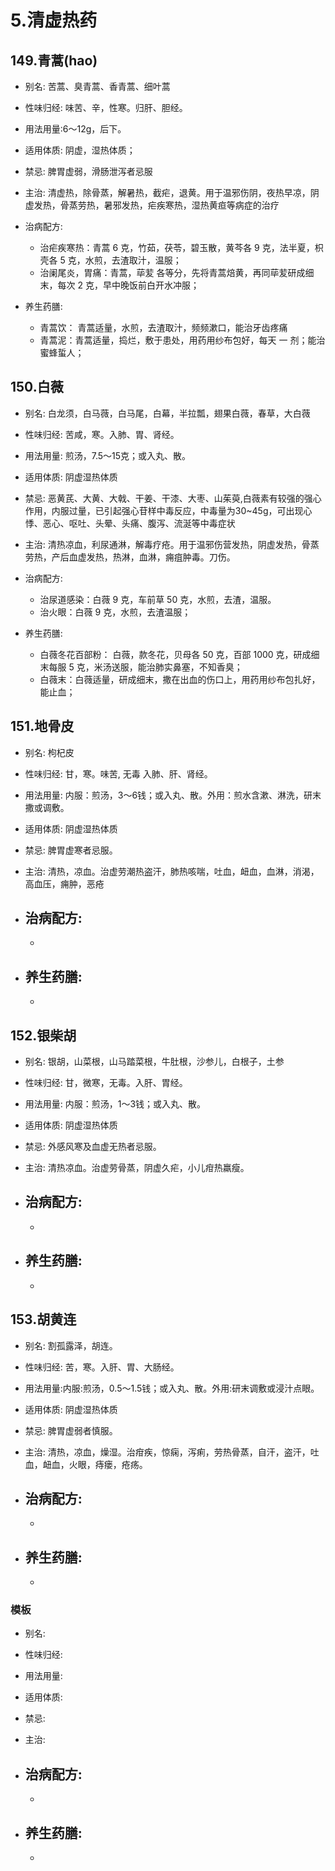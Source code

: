 # 5.清虚热药

## 149.青蒿(hao)

- 别名: 苦蒿、臭青蒿、香青蒿、细叶蒿
- 性味归经: 味苦、辛，性寒。归肝、胆经。
- 用法用量:6～12g，后下。
- 适用体质: 阴虚，湿热体质；
- 禁忌: 脾胃虚弱，滑肠泄泻者忌服

- 主治: 清虚热，除骨蒸，解暑热，截疟，退黄。用于温邪伤阴，夜热早凉，阴虚发热，骨蒸劳热，暑邪发热，疟疾寒热，湿热黄疸等病症的治疗
- 治病配方: 
  - 治疟疾寒热：青蒿 6 克，竹茹，茯苓，碧玉散，黄芩各 9 克，法半夏，枳壳各 5 克，水煎，去渣取汁，温服；
  - 治阑尾炎，胃痛：青蒿，荜苃 各等分，先将青蒿焙黄，再同荜苃研成细末，每次 2 克，早中晚饭前白开水冲服；
  
- 养生药膳: 
  - 青蒿饮： 青蒿适量，水煎，去渣取汁，频频漱口，能治牙齿疼痛
  - 青蒿泥：青蒿适量，捣烂，敷于患处，用药用纱布包好，每天 一 剂；能治蜜蜂蜇人；


## 150.白薇

- 别名: 白龙须，白马薇，白马尾，白幕，半拉瓢，翅果白薇，春草，大白薇
- 性味归经: 苦咸，寒。入肺、胃、肾经。
- 用法用量: 煎汤，7.5～15克；或入丸、散。
- 适用体质: 阴虚湿热体质
- 禁忌: 恶黄芪、大黄、大戟、干姜、干漆、大枣、山茱萸,白薇素有较强的强心作用，内服过量，已引起强心苷样中毒反应，中毒量为30~45g，可出现心悸、恶心、呕吐、头晕、头痛、腹泻、流涎等中毒症状

- 主治: 清热凉血，利尿通淋，解毒疗疮。用于温邪伤营发热，阴虚发热，骨蒸劳热，产后血虚发热，热淋，血淋，痈疽肿毒。刀伤。
- 治病配方: 
  - 治尿道感染：白薇 9 克，车前草 50 克，水煎，去渣，温服。
  - 治火眼：白薇 9 克，水煎，去渣温服；
  
- 养生药膳: 
  - 白薇冬花百部粉： 白薇，款冬花，贝母各 50 克，百部 1000 克，研成细末每服 5 克，米汤送服，能治肺实鼻塞，不知香臭；
  - 白薇末：白薇适量，研成细末，撒在出血的伤口上，用药用纱布包扎好，能止血；


## 151.地骨皮

- 别名: 枸杞皮
- 性味归经: 甘，寒。味苦, 无毒 入肺、肝、肾经。
- 用法用量: 内服：煎汤，3～6钱；或入丸、散。外用：煎水含漱、淋洗，研末撒或调敷。
- 适用体质: 阴虚湿热体质
- 禁忌: 脾胃虚寒者忌服。

- 主治: 清热，凉血。治虚劳潮热盗汗，肺热咳喘，吐血，衄血，血淋，消渴，高血压，痈肿，恶疮
- 治病配方: 
  - 
  - 
  
- 养生药膳: 
  -
  -


## 152.银柴胡

- 别名: 银胡，山菜根，山马踏菜根，牛肚根，沙参儿，白根子，土参
- 性味归经: 甘，微寒，无毒。入肝、胃经。
- 用法用量: 内服：煎汤，1～3钱；或入丸、散。
- 适用体质: 阴虚湿热体质
- 禁忌: 外感风寒及血虚无热者忌服。

- 主治: 清热凉血。治虚劳骨蒸，阴虚久疟，小儿疳热羸瘦。
- 治病配方: 
  - 
  - 
  
- 养生药膳: 
  -
  -


## 153.胡黄连

- 别名: 割孤露泽，胡连。
- 性味归经: 苦，寒。入肝、胃、大肠经。
- 用法用量:内服:煎汤，0.5～1.5钱；或入丸、散。外用:研末调敷或浸汁点眼。
- 适用体质: 阴虚湿热体质
- 禁忌: 脾胃虚弱者慎服。

- 主治: 清热，凉血，燥湿。治疳疾，惊痫，泻痢，劳热骨蒸，自汗，盗汗，吐血，衄血，火眼，痔瘘，疮疡。
- 治病配方: 
  - 
  - 
  
- 养生药膳: 
  -
  -






### 模板

- 别名: 
- 性味归经: 
- 用法用量:
- 适用体质: 
- 禁忌: 

- 主治: 
- 治病配方: 
  - 
  - 
  
- 养生药膳: 
  -
  -

